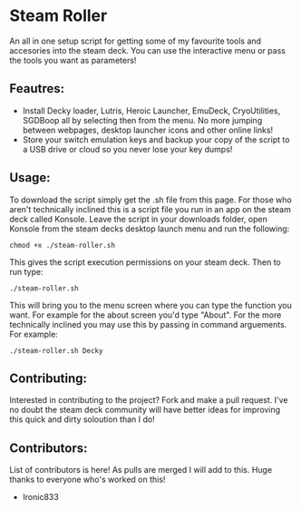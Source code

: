 
# Steam Roller

An all in one setup script for getting some of my favourite tools and accesories into the steam deck. You can use the interactive menu or pass the tools you want as parameters!

## Feautres:

 - Install Decky loader, Lutris, Heroic Launcher, EmuDeck, CryoUtilities, SGDBoop all by selecting then from the menu. No more jumping between webpages, desktop launcher icons and other online links!
 - Store your switch emulation keys and backup your copy of the script to a USB drive or cloud so you never lose your key dumps!

## Usage:

To download the script simply get the .sh file from this page. For those who aren't technically inclined this is a script file you run in an app on the steam deck called Konsole. Leave the script in your downloads folder, open Konsole from the steam decks desktop launch menu and run the following:

    chmod +x ./steam-roller.sh

This gives the script execution permissions on your steam deck. Then to run type:

    ./steam-roller.sh

This will bring you to the menu screen where you can type the function you want. For example for the about screen you'd type "About". For the more technically inclined you may use this by passing in command arguements. For example:

    ./steam-roller.sh Decky

## Contributing:

Interested in contributing to the project? Fork and make a pull request. I've no doubt the steam deck community will have better ideas for improving this quick and dirty soloution than I do!

## Contributors:

List of contributors is here! As pulls are merged I will add to this. Huge thanks to everyone who's worked on this!

 - Ironic833